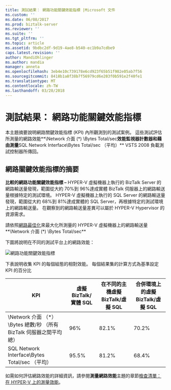 ```yaml
---
title: 測試結果： 網路功能關鍵效能指標 |Microsoft 文件
ms.custom: ''
ms.date: 06/08/2017
ms.prod: biztalk-server
ms.reviewer: ''
ms.suite: ''
ms.tgt_pltfrm: ''
ms.topic: article
ms.assetid: 9bdbc2df-9d19-4ae8-b540-ec1b9a7cdbe9
caps.latest.revision: ''
author: MandiOhlinger
ms.author: mandia
manager: anneta
ms.openlocfilehash: 3eb4e10c739178e6cd923f65b51f982e05ab7f56
ms.sourcegitcommit: 8418b1a8f38b7f56979cd6e203f0b591e2f40fe1
ms.translationtype: MT
ms.contentlocale: zh-TW
ms.lasthandoff: 03/28/2018
---
```

# <a name="test-results-networking-key-performance-indicators"></a>測試結果： 網路功能關鍵效能指標
本主題摘要說明網路關鍵效能指標 (KPI) 內所觀測到的測試案例。 這些測試評估所測量的網路效能**\Network 介面 (\*) \Bytes Total/sec**效能監視器計數器和藉由測量**SQL Network Interface\Bytes Total/sec （平均）** VSTS 2008 負載測試控制器所傳回。  
  
## <a name="summary-of-network-key-performance-indicators"></a>網路關鍵效能指標的摘要  
 **比較的網路功能關鍵效能指標 –** HYPER-V 虛擬機器上執行的 BizTalk Server 的網路輸送量發現，範圍從大約 70%到 96%達成實體 BizTalk 伺服器上的網路輸送量根據特定的測試環境。 HYPER-V 虛擬機器上執行的 SQL Server 的網路輸送量發現，範圍從大約 68%到 81%達成實體的 SQL Server，再根據特定的測試環境上的網路輸送量。 在觀察到的網路輸送量差異可以屬於 HYPER-V Hypervisor 的資源需求。  
  
 請依照[網路最佳化](../technical-guides/network-optimizations.md)來最大化所測量的 HYPER-V 虛擬機器上的網路輸送量**\Network 介面 (\*) \Bytes Total/sec**  
  
 下圖將說明在不同的測試平台上的網路效能：  
  
 ![網路功能關鍵效能指標](../technical-guides/media/networkkpi.gif "NetworkKPI")  
  
 下表說明收集 KPI 的每個組態的相對效能。 每個結果集的計算方式為基準設定 KPI 的百分比  
  
|KPI|虛擬 BizTalk/實體 SQL|在不同的主機虛擬 BizTalk/虛擬 SQL|合併環境上的虛擬 BizTalk/虛擬 SQL|  
|---------|-----------------------------------|----------------------------------------------------|--------------------------------------------------------------|  
|\Network 介面 （*） \Bytes 總數/秒 （所有 BizTalk 伺服器之間平均總）|96%|82.1%|70.2%|  
|SQL Network Interface\Bytes Total/sec （平均）|95.5%|81.2%|68.4%|  
  
 如需如何評估網路效能的詳細資訊，請參閱**測量網路效能**主題的章節[檢查清單： 在 HYPER-V 上的測量效能](../technical-guides/checklist-measuring-performance-on-hyper-v.md)。